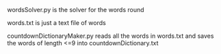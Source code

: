 wordsSolver.py is the solver for the words round

words.txt is just a text file of words

countdownDictionaryMaker.py reads all the words in words.txt and saves the words of length <=9 into countdownDictionary.txt
